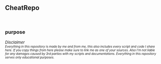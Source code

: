 ## CheatRepo

<br>

### purpose

<div>
<font size= "2px"> <i>Disclaimer</i> </font><br>
<font size= "1px"> <i>Everything in this repository is made by me and from me, this also includes every script and code I share here. If you copy things from here please make sure to link me as one of your sources. Also I'm not liable for any damages caused by 3rd parties with my scripts and documentations. Everything in this repository serves only educational purposes. </i> </font>
</div>